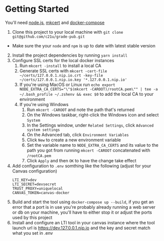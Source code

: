 # Getting Started

You'll need [node.js](https://nodejs.org/en/), [mkcert](https://github.com/FiloSottile/mkcert) and [docker-compose](https://docs.docker.com/compose/install/)

1. Clone this project to your local machine with `git clone git@github.com/c21u/grade-pub.git`
- Make sure the your `node` and `npm` is up to date with latest stable version
2. Install the project dependencies by running `yarn install`
3. Configure SSL certs for the local docker instances
    1. Run `mkcert -install` to install a local CA
    2. Generate SSL certs with `mkcert -cert-file ~/certs/127.0.0.1.nip.io.crt -key-file ~/certs/127.0.0.1.nip.io.key '*.127.0.0.1.nip.io'`
    3. If you're using MacOS or Linux run `echo export NODE_EXTRA_CA_CERTS="\"$(mkcert -CAROOT)/rootCA.pem\"" | tee -a ~/.bash_profile ~/.zshenv && exec $0` to add the local CA to your environment
    4. If you're using Windows
        1. Run `mkcert -CAROOT` and note the path that's returned
        1. On the Windows taskbar, right-click the Windows icon and select `System`
        2. In the Settings window, under `Related Settings`, click `Advanced system settings`
        3. On the Advanced tab, click `Environment Variables`
        4. Click `New` to create a new environment variable
        5. Set the variable name to `NODE_EXTRA_CA_CERTS` and its value to the path you got from running `mkcert -CAROOT` concatenated with `/rootCA.pem`
        6. Click `Apply` and then `OK` to have the change take effect
4. Add configuration to `.env` somthing like the following (adjust for your Canvas configuration)
    ```
    LTI_KEY=dev
    LTI_SECRET=devsecret
    TRUST_PROXY=uniquelocal
    CANVAS_TOKEN=canvas-docker
    ```
5. Build and start the tool using `docker-compose up --build`, if you get an error that a port is in use you're probably already running a web server or db on your machine, you'll have to either stop it or adjust the ports used by this project
6. Install and configure an LTI tool in your canvas instance where the tool launch url is https://dev.127.0.0.1.nip.io and the key and secret match what you set in .env

